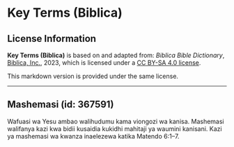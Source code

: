 # Key Terms (Biblica)

## License Information

**Key Terms (Biblica)** is based on and adapted from: _Biblica Bible Dictionary_, [Biblica, Inc.](https://www.biblica.com/), 2023, which is licensed under a [CC BY-SA 4.0 license](https://creativecommons.org/licenses/by-sa/4.0/legalcode.en).

This markdown version is provided under the same license.



--------------------------------

## Mashemasi (id: 367591)

Wafuasi wa Yesu ambao walihudumu kama viongozi wa kanisa. Mashemasi walifanya kazi kwa bidii kusaidia kukidhi mahitaji ya waumini kanisani. Kazi ya mashemasi wa kwanza inaelezewa katika Matendo 6:1–7\.


